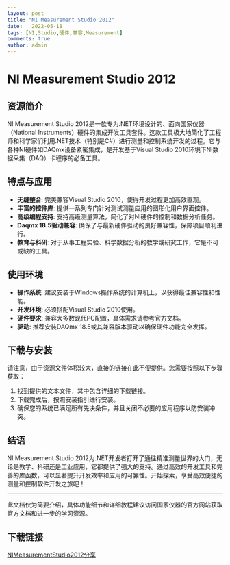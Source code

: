 ```yaml
---
layout: post
title: "NI Measurement Studio 2012"
date:   2022-05-18
tags: [NI,Studio,硬件,兼容,Measurement]
comments: true
author: admin
---
```

# NI Measurement Studio 2012

## 资源简介

NI Measurement Studio 2012是一款专为.NET环境设计的、面向国家仪器（National Instruments）硬件的集成开发工具套件。这款工具极大地简化了工程师和科学家们利用.NET技术（特别是C#）进行测量和控制系统开发的过程。它与各种NI硬件如DAQmx设备紧密集成，是开发基于Visual Studio 2010环境下NI数据采集（DAQ）卡程序的必备工具。

## 特点与应用

- **无缝整合**: 完美兼容Visual Studio 2010，使得开发过程更加高效直观。
- **丰富的控件库**: 提供一系列专门针对测试测量应用的图形化用户界面控件。
- **高级编程支持**: 支持高级测量算法，简化了对NI硬件的控制和数据分析任务。
- **Daqmx 18.5驱动兼容**: 确保了与最新硬件驱动的良好兼容性，保障项目顺利进行。
- **教育与科研**: 对于从事工程实验、科学数据分析的教学或研究工作，它是不可或缺的工具。

## 使用环境

- **操作系统**: 建议安装于Windows操作系统的计算机上，以获得最佳兼容性和性能。
- **开发环境**: 必须搭配Visual Studio 2010使用。
- **硬件要求**: 兼容大多数现代PC配置，具体需求请参考官方文档。
- **驱动**: 推荐安装DAQmx 18.5或其兼容版本驱动以确保硬件功能完全发挥。

## 下载与安装

请注意，由于资源文件体积较大，直接的链接在此不便提供。您需要按照以下步骤获取：

1. 找到提供的文本文件，其中包含详细的下载链接。
2. 下载完成后，按照安装指引进行安装。
3. 确保您的系统已满足所有先决条件，并且关闭不必要的应用程序以防安装冲突。

## 结语

NI Measurement Studio 2012为.NET开发者打开了通往精准测量世界的大门，无论是教学、科研还是工业应用，它都提供了强大的支持。通过高效的开发工具和完善的库函数，可以显著提升开发效率和应用的可靠性。开始探索，享受高效便捷的测量和控制软件开发之旅吧！

---

此文档仅为简要介绍，具体功能细节和详细教程建议访问国家仪器的官方网站获取官方文档和进一步的学习资源。

## 下载链接

[NIMeasurementStudio2012分享](https://pan.quark.cn/s/ddae600e598b)